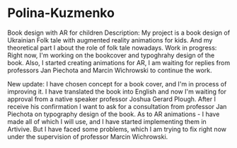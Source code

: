 # Polina-Kuzmenko
Book design with AR for children
Description: 
My project is a book design of Ukrainian Folk tale with augmented reality animations for kids.
And my theoretical part I about the role of folk tale nowadays.
Work in progress:
Right now, I'm working on the bookcover and typoghrahy design of the book. Also, I started creating animations for AR, 
I am waiting for replies from professors Jan Piechota and Marcin Wichrowski to continue the work.

New update: I have chosen concept for a book cover, and I'm in process of improving it. I have translated the book into English and now I'm waiting for approval from a native speaker professor Joshua Gerard Plough. After I receive his confirmation I want to ask for a consultation from professor Jan Piechota on typography design of the book. As to AR animations - I have made all of which I will use, and I have started implementing them in Artivive. But I have faced some problems, which I am trying to fix right now under the supervision of professor Marcin Wichrowski. 
